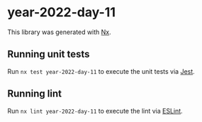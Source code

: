 # year-2022-day-11

This library was generated with [Nx](https://nx.dev).

## Running unit tests

Run `nx test year-2022-day-11` to execute the unit tests via [Jest](https://jestjs.io).

## Running lint

Run `nx lint year-2022-day-11` to execute the lint via [ESLint](https://eslint.org/).
